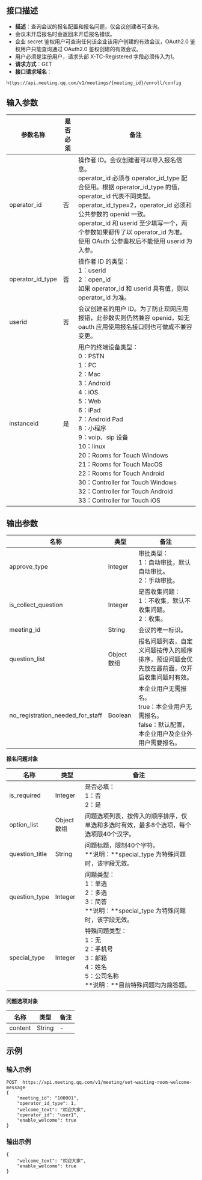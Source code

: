 ## 接口描述
- **描述**：查询会议的报名配置和报名问题，仅会议创建者可查询。
 - 会议未开启报名时会返回未开启报名错误。
 - 企业 secret 鉴权用户可查询任何该企业该用户创建的有效会议，OAuth2.0 鉴权用户只能查询通过 OAuth2.0 鉴权创建的有效会议。
 - 用户必须是注册用户，请求头部 X-TC-Registered 字段必须传入为1。
- **请求方式**：GET
- **接口请求域名**：
```plaintext
https://api.meeting.qq.com/v1/meetings/{meeting_id}/enroll/config
```


## 输入参数

| **参数名称** | **是否必须**| **备注**                                                     |
| ------------ | ------------  | ------------------------------------------------------------ |
| operator_id              | 否   |     操作者 ID。会议创建者可以导入报名信息。<br />operator_id 必须与 operator_id_type 配合使用。根据 operator_id_type 的值，operator_id 代表不同类型。<br />operator_id_type=2，operator_id 必须和公共参数的 openid 一致。<br />operator_id 和 userid 至少填写一个，两个参数如果都传了以 operator_id 为准。<br />使用 OAuth 公参鉴权后不能使用 userid 为入参。                                                     |
| operator_id_type              | 否   | 	操作者 ID 的类型：<br />1：userid<br />2：open_id<br />如果 operator_id 和 userid 具有值，则以 operator_id 为准。                                     |
| userid              | 否  |  	会议创建者的用户 ID。为了防止现网应用报错，此参数实则仍然兼容 openid，如无 oauth 应用使用报名接口则也可做成不兼容变更。  |
| instanceid   | 是             | 用户的终端设备类型：<br>0：PSTN<br>1：PC<br>2：Mac<br>3：Android<br>4：iOS<br>5：Web<br>6：iPad<br>7：Android Pad<br>8：小程序<br>9：voip、sip 设备<br>10：linux<br>20：Rooms for Touch Windows<br>21：Rooms for Touch MacOS<br>22：Rooms for Touch Android<br>30：Controller for Touch Windows<br>32：Controller for Touch Android<br>33：Controller for Touch iOS |

## 输出参数

| **名称**            | **类型**    | **备注**                                                     |
| ------------------- | ----------- | ------------------------------------------------------------ |
| approve_type        | Integer     | 审批类型：<br> 1：自动审批，默认自动审批。<br> 2：手动审批。                |
| is_collect_question | Integer     | 是否收集问题：<br> 1：不收集，默认不收集问题。<br> 2：收集。                 |
| meeting_id          | String      | 会议的唯一标识。                                              |
| question_list       | Object 数组 | 报名问题列表，自定义问题按传入的顺序排序，预设问题会优先放在最前面，仅开启收集问题时有效。 |
| no_registration_needed_for_staff      | Boolean | 本企业用户无需报名。<br> true：本企业用户无需报名。<br> false：默认配置，本企业用户及企业外用户需要报名。 |

**报名问题对象**

| **名称**       | **类型**    |  **备注**                                                     |
| -------------- | ----------- | ------------------------------------------------------------ |
| is_required    | Integer     | 是否必填：<br>1：否<br>2：是                                         |
| option_list    | Object 数组 | 问题选项列表，按传入的顺序排序，仅单选和多选时有效，最多8个选项，每个选项限40个汉字。 |
| question_title | String      | 问题标题，限制40个字符。<br>**说明：**special_type 为特殊问题时，该字段无效。 |
| question_type  | Integer     | 问题类型：<br>1：单选<br>2：多选<br>3：简答<br>**说明：**special_type 为特殊问题时，该字段无效。 |
| special_type   | Integer     |  特殊问题类型：<br>1：无<br>2：手机号<br>3：邮箱<br>4：姓名<br>5：公司名称<br>**说明：**目前特殊问题均为简答题。 |


**问题选项对象**

| **名称** | **类型** | **备注** |
| -------- | -------- |-------- |
| content  | String   |     -      |



## 示例
### 输入示例

```plaintext
POST  https://api.meeting.qq.com/v1/meeting/set-waiting-room-welcome-message
{
    "meeting_id": "100001",
    "operator_id_type": 1,
    "welcome_text": "欢迎大家",
    "operator_id": "user1",
    "enable_welcome": true
}
```


### 输出示例

```plaintext
{
    "welcome_text": "欢迎大家",
    "enable_welcome": true
}
```
